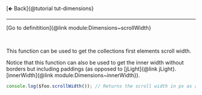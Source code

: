 [🡸 Back]{@tutorial tut-dimensions}
___

[Go to definitition]{@link module:Dimensions~scrollWidth}

&nbsp;

This function can be used to get the collections first elements scroll width.

Notice that this function can also be used to get the inner width without borders but including paddings (as opposed to [jLight]{@link jLight}.[innerWidth]{@link module:Dimensions~innerWidth}).

```js
console.log($foo.scrollWidth()); // Returns the scroll width in px as a number (e.g. 300)
```
